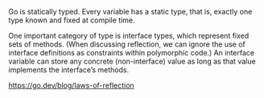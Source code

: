 
Go is statically typed. Every variable has a static type, that is, exactly one type known and fixed at compile time.

One important category of type is interface types, which represent fixed sets of methods. (When discussing reflection, we can ignore the use of interface definitions as constraints within polymorphic code.) An interface variable can store any concrete (non-interface) value as long as that value implements the interface’s methods.


https://go.dev/blog/laws-of-reflection